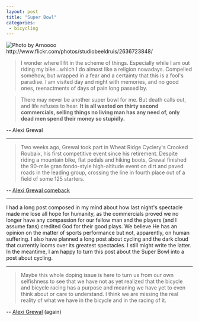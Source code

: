 ```yaml
---
layout: post
title: "Super Bowl"
categories:
 - bicycling
---
```


<img src="http://farm4.static.flickr.com/3258/2636723848_4b3c9474e0.jpg" title="Photo by Arnoooo http://www.flickr.com/photos/studiobeeldruis/2636723848/">

> I wonder where I fit in the scheme of things.  Especially while I am out riding my bike...which I do almost like a religion nowadays.  Compelled somehow, but wrapped in a fear and a certainty that this is a fool's paradise.   I am visited day and night with memories, and no good ones, reenactments of days of pain long passed by.

> There may never be another super bowl for me.  But death calls out, and life refuses to hear.  **It is all wasted on thirty second commercials, selling things no living man has any need of, only dead men spend their money so stupidly.** 

-- Alexi Grewal

---

> Two weeks ago, Grewal took part in Wheat Ridge Cyclery's Crooked Roubaix, his first competitive event since his retirement. Despite riding a mountain bike, flat pedals and hiking boots, Grewal finished the 90-mile gran fondo-style high-altitude event on dirt and paved roads in the leading group, crossing the line in fourth place out of a field of some 125 starters. 

-- [Alexi Grewal comeback](https://web.archive.org/web/20101227160916/http://velonews.competitor.com/2010/09/news/inside-cycling-with-john-wilcockson-alexi-grewal-is-deadly-serious-about-comeback_142905)

---

I had a long post composed in my mind about how last night's spectacle made me lose all hope for humanity, as the commercials proved we  no longer have any compassion for our fellow man and the players (and I assume fans) credited God for their good plays. We believe He has an opinion on the matter of sports performance but not, apparently, on human suffering. I also have planned a long post about cycling and the dark cloud that currently looms over its greatest spectacles. I still might write the latter. In the meantime, I am happy to turn this post about the Super Bowl into a post about cycling.

---

> Maybe this whole doping issue is here to turn us from our own selfishness to see that we have not as yet realized that the bicycle and bicycle racing has a purpose and meaning we have yet to even think about or care to understand. I think we are missing the real reality of what we have in the bicycle and in the racing of it. 

-- [Alexi Grewal](https://web.archive.org/web/20110127122035/http://velonews.competitor.com/2008/04/news/an-essay-by-1984-olympic-gold-medalist-alexi-grewal_74053) (again)

